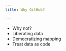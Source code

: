 ```yaml
---
title: Why GitHub?

---
```


* Why not?
* Liberating data
* Democratizing mapping
* Treat data as code